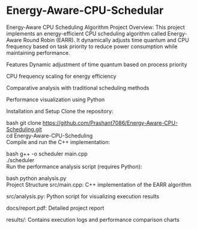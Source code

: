 # Energy-Aware-CPU-Schedular
Energy-Aware CPU Scheduling Algorithm
Project Overview:
This project implements an energy-efficient CPU scheduling algorithm called Energy-Aware Round Robin (EARR). It dynamically adjusts time quantum and CPU frequency based on task priority to reduce power consumption while maintaining performance.

Features
Dynamic adjustment of time quantum based on process priority

CPU frequency scaling for energy efficiency

Comparative analysis with traditional scheduling methods

Performance visualization using Python

Installation and Setup
Clone the repository:

bash
git clone https://github.com/Prashant7086/Energy-Aware-CPU-Scheduling.git  
cd Energy-Aware-CPU-Scheduling  
Compile and run the C++ implementation:

bash
g++ -o scheduler main.cpp  
./scheduler  
Run the performance analysis script (requires Python):

bash
python analysis.py  
Project Structure
src/main.cpp: C++ implementation of the EARR algorithm

src/analysis.py: Python script for visualizing execution results

docs/report.pdf: Detailed project report

results/: Contains execution logs and performance comparison charts
